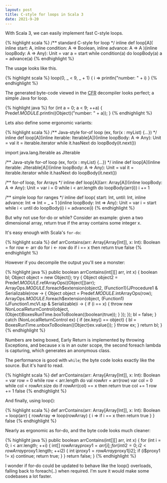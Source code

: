 ```yaml
---
layout: post
title: C-style for loops in Scala 3
date: 2021-9-20
---
```


With Scala 3, we can easily implement fast C-style loops.

{% highlight scala %}
/** standard C-style for loop */
inline def loop[A](
  inline start: A,
  inline condition: A => Boolean,
  inline advance: A => A
)(inline loopBody: A => Any): Unit =
  var a = start
  while condition(a) do
    loopBody(a)
    a = advance(a)
{% endhighlight %}

The usage looks like this.

{% highlight scala %}
loop(0, _ < 9, _ + 1) { i =>
  println("number: " + i)
}
{% endhighlight %}

The generated byte-code viewed in the [CFR](https://www.benf.org/other/cfr/) decompiler looks perfect; a simple Java for loop.

{% highlight java %}
for (int a = 0; a < 9; ++a) {
    Predef$.MODULE$.println((Object)("number: " + a));
}
{% endhighlight %}

Lets also define some ergonomic variants:

{% highlight scala %}
/** Java-style for-of loop (ex, for(x : myList) {...}) */
inline def loop[A](inline iterable: Iterable[A])(inline loopBody: A => Any): Unit =
  val it = iterable.iterator
  while it.hasNext do
    loopBody(it.next())

import java.lang.Iterable as JIterable

/** Java-style for-of loop (ex, for(x : myList) {...}) */
inline def loop[A](inline iterable: JIterable[A])(inline loopBody: A => Any): Unit =
  val it = iterable.iterator
  while it.hasNext do
    loopBody(it.next())

/** for-of loop, for Arrays */
inline def loop[A](arr: Array[A])(inline loopBody: A => Any): Unit =
  var i = 0
  while i < arr.length do
    loopBody(arr(i))
    i += 1

/** simple loop for ranges */
inline def loop(
  start: Int,
  until: Int,
  inline advance: Int => Int = _ + 1
)(inline loopBody: Int => Any): Unit =
  var i = start
  while i < until do
    loopBody(i)
    i = advance(i)
{% endhighlight %}

But why not use for-do or while? Consider an example: given a two dimensional array, return true if the array contains some integer x.

It's easy enough with Scala's `for-do`:

{% highlight scala %}
def arrContains(arr: Array[Array[Int]], x: Int): Boolean =
  for row <- arr do
    for i <- row do
      if i == x then return true
  false
{% endhighlight %}

However if you decompile the output you'll see a monster:

{% highlight java %}
    public boolean arrContains(int[][] arr, int x) {
        boolean bl;
        Object object = new Object();
        try {
            Object object2 = Predef$.MODULE$.refArrayOps((Object[])arr);
            ArrayOps$.MODULE$.foreach$extension(object2, (Function1)(JProcedure1 & Serializable)row -> {
                Object object = Predef$.MODULE$.intArrayOps(row);
                ArrayOps$.MODULE$.foreach$extension(object, (Function1)(JFunction1.mcVI.sp & Serializable)i -> {
                    if (i == x) {
                        throw new NonLocalReturnControl(object, (Object)BoxesRunTime.boxToBoolean((boolean)true));
                    }
                });
            });
            bl = false;
        }
        catch (NonLocalReturnControl ex) {
            if (ex.key() == object) {
                bl = BoxesRunTime.unboxToBoolean((Object)ex.value());
            }
            throw ex;
        }
        return bl;
    }
{% endhighlight %}

Numbers are being boxed, Early Return is implemented by throwing Exceptions, and because x is in an outer scope, the second foreach lambda is capturing, which generates an anonymous class.

The performance is good with `while`; the byte code looks exactly like the source. But it's hard to read.

{% highlight scala %}
  def arrContains(arr: Array[Array[Int]], x: Int): Boolean =
    var row = 0
    while row < arr.length do
      val rowArr = arr(row)
      var col = 0
      while col < rowArr.size do
        if rowArr(col) == x then return true
        col += 1
      row += 1
    false
{% endhighlight %}

And finally, using loop():

{% highlight scala %}
def arrContains(arr: Array[Array[Int]], x: Int): Boolean =
  loop(arr) { rowArray =>
    loop(rowArray) { i =>
      if i == x then return true
    }
  }
  false
{% endhighlight %}

Nearly as ergonomic as for-do, and the byte code looks much cleaner:

{% highlight java %}
    public boolean arrContains(int[][] arr, int x) {
        for (int i = 0; i < arr.length; ++i) {
            int[] rowArray$proxy1 = arr[i];
            for (int i2 = 0; i2 < rowArray$proxy1.length; ++i2) {
                int i$proxy1 = rowArray$proxy1[i2];
                if (i$proxy1 != x) continue;
                return true;
            }
        }
        return false;
    }
{% endhighlight %}

I wonder if for-do could be updated to behave like the loop() overloads, falling back to foreach(..) when required. I'm sure it would make some codebases a lot faster.
